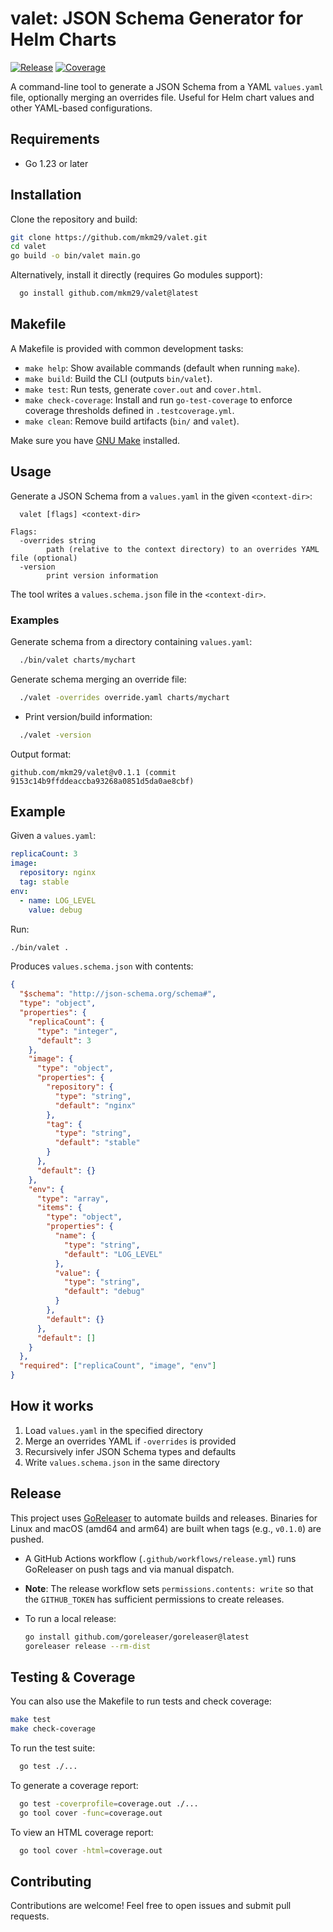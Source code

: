 # valet: JSON Schema Generator for Helm Charts
<!-- GitHub Actions release status -->
[![Release](https://github.com/mkm29/valet/actions/workflows/release.yml/badge.svg)](https://github.com/mkm29/valet/actions/workflows/release.yml)
[![Coverage](https://github.com/mkm29/valet/actions/workflows/coverage.yml/badge.svg)](https://github.com/mkm29/valet/actions/workflows/coverage.yml)

A command-line tool to generate a JSON Schema from a YAML `values.yaml` file, optionally merging an overrides file. Useful for Helm chart values and other YAML-based configurations.

## Requirements

- Go 1.23 or later

## Installation

Clone the repository and build:

  ```bash
  git clone https://github.com/mkm29/valet.git
  cd valet
  go build -o bin/valet main.go
  ```

Alternatively, install it directly (requires Go modules support):

```bash
  go install github.com/mkm29/valet@latest
```

## Makefile

A Makefile is provided with common development tasks:

- `make help`: Show available commands (default when running `make`).
- `make build`: Build the CLI (outputs `bin/valet`).
- `make test`: Run tests, generate `cover.out` and `cover.html`.
- `make check-coverage`: Install and run `go-test-coverage` to enforce coverage thresholds defined in `.testcoverage.yml`.
- `make clean`: Remove build artifacts (`bin/` and `valet`).

Make sure you have [GNU Make](https://www.gnu.org/software/make/) installed.

## Usage

Generate a JSON Schema from a `values.yaml` in the given `<context-dir>`:

```console
  valet [flags] <context-dir>

Flags:
  -overrides string
        path (relative to the context directory) to an overrides YAML file (optional)
  -version
        print version information
```

The tool writes a `values.schema.json` file in the `<context-dir>`.

### Examples

Generate schema from a directory containing `values.yaml`:

```bash
  ./bin/valet charts/mychart
```

Generate schema merging an override file:

```bash
  ./valet -overrides override.yaml charts/mychart
```

- Print version/build information:

```bash
  ./valet -version
```
Output format:
```text
github.com/mkm29/valet@v0.1.1 (commit 9153c14b9ffddeaccba93268a0851d5da0ae8cbf)
```

## Example

Given a `values.yaml`:

```yaml
replicaCount: 3
image:
  repository: nginx
  tag: stable
env:
  - name: LOG_LEVEL
    value: debug
```

Run:

```bash
./bin/valet .
```

Produces `values.schema.json` with contents:

```json
{
  "$schema": "http://json-schema.org/schema#",
  "type": "object",
  "properties": {
    "replicaCount": {
      "type": "integer",
      "default": 3
    },
    "image": {
      "type": "object",
      "properties": {
        "repository": {
          "type": "string",
          "default": "nginx"
        },
        "tag": {
          "type": "string",
          "default": "stable"
        }
      },
      "default": {}
    },
    "env": {
      "type": "array",
      "items": {
        "type": "object",
        "properties": {
          "name": {
            "type": "string",
            "default": "LOG_LEVEL"
          },
          "value": {
            "type": "string",
            "default": "debug"
          }
        },
        "default": {}
      },
      "default": []
    }
  },
  "required": ["replicaCount", "image", "env"]
}
```

## How it works

1. Load `values.yaml` in the specified directory
2. Merge an overrides YAML if `-overrides` is provided
3. Recursively infer JSON Schema types and defaults
4. Write `values.schema.json` in the same directory
 
## Release

This project uses [GoReleaser](https://goreleaser.com) to automate builds and releases. Binaries for Linux and macOS (amd64 and arm64) are built when tags (e.g., `v0.1.0`) are pushed.

- A GitHub Actions workflow (`.github/workflows/release.yml`) runs GoReleaser on push tags and via manual dispatch.
- **Note**: The release workflow sets `permissions.contents: write` so that the `GITHUB_TOKEN` has sufficient permissions to create releases.
- To run a local release:

  ```bash
  go install github.com/goreleaser/goreleaser@latest
  goreleaser release --rm-dist
  ```

## Testing & Coverage

You can also use the Makefile to run tests and check coverage:

```bash
make test
make check-coverage
```

To run the test suite:

```bash
  go test ./...
```

To generate a coverage report:

```bash
  go test -coverprofile=coverage.out ./...
  go tool cover -func=coverage.out
```

To view an HTML coverage report:

```bash
  go tool cover -html=coverage.out
```

## Contributing

Contributions are welcome! Feel free to open issues and submit pull requests.